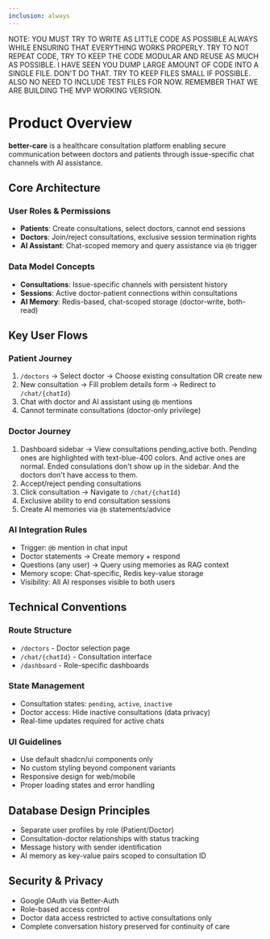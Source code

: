 ```yaml
---
inclusion: always
---
```


NOTE: YOU MUST TRY TO WRITE AS LITTLE CODE AS POSSIBLE ALWAYS WHILE ENSURING THAT EVERYTHING WORKS PROPERLY. TRY TO NOT REPEAT CODE, TRY TO KEEP THE CODE MODULAR AND REUSE AS MUCH AS POSSIBLE. I HAVE SEEN YOU DUMP LARGE AMOUNT OF CODE INTO A SINGLE FILE. DON'T DO THAT. TRY TO KEEP FILES SMALL IF POSSIBLE. ALSO NO NEED TO INCLUDE TEST FILES FOR NOW. REMEMBER THAT WE ARE BUILDING THE MVP WORKING VERSION.

# Product Overview

**better-care** is a healthcare consultation platform enabling secure communication between doctors and patients through issue-specific chat channels with AI assistance.

## Core Architecture

### User Roles & Permissions
- **Patients**: Create consultations, select doctors, cannot end sessions
- **Doctors**: Join/reject consultations, exclusive session termination rights
- **AI Assistant**: Chat-scoped memory and query assistance via `@b` trigger

### Data Model Concepts
- **Consultations**: Issue-specific channels with persistent history
- **Sessions**: Active doctor-patient connections within consultations
- **AI Memory**: Redis-based, chat-scoped storage (doctor-write, both-read)

## Key User Flows

### Patient Journey
1. `/doctors` → Select doctor → Choose existing consultation OR create new
2. New consultation → Fill problem details form → Redirect to `/chat/{chatId}`
3. Chat with doctor and AI assistant using `@b` mentions
4. Cannot terminate consultations (doctor-only privilege)

### Doctor Journey  
1. Dashboard sidebar → View consultations pending,active both. Pending ones are highlighted with text-blue-400 colors. And active ones are normal. Ended consulations don't show up  in the sidebar. And the doctors don't have access to them.
2. Accept/reject pending consultations
3. Click consultation → Navigate to `/chat/{chatId}`
4. Exclusive ability to end consultation sessions
5. Create AI memories via `@b` statements/advice

### AI Integration Rules
- Trigger: `@b` mention in chat input
- Doctor statements → Create memory + respond
- Questions (any user) → Query using memories as RAG context
- Memory scope: Chat-specific, Redis key-value storage
- Visibility: All AI responses visible to both users

## Technical Conventions

### Route Structure
- `/doctors` - Doctor selection page
- `/chat/{chatId}` - Consultation interface
- `/dashboard` - Role-specific dashboards

### State Management
- Consultation states: `pending`, `active`, `inactive`
- Doctor access: Hide inactive consultations (data privacy)
- Real-time updates required for active chats

### UI Guidelines
- Use default shadcn/ui components only
- No custom styling beyond component variants
- Responsive design for web/mobile
- Proper loading states and error handling

## Database Design Principles
- Separate user profiles by role (Patient/Doctor)
- Consultation-doctor relationships with status tracking
- Message history with sender identification
- AI memory as key-value pairs scoped to consultation ID

## Security & Privacy
- Google OAuth via Better-Auth
- Role-based access control
- Doctor data access restricted to active consultations only
- Complete conversation history preserved for continuity of care